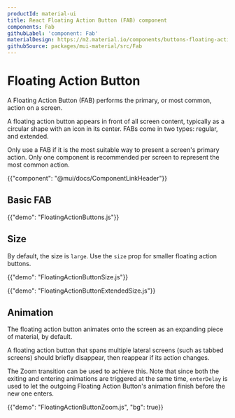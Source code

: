 ```yaml
---
productId: material-ui
title: React Floating Action Button (FAB) component
components: Fab
githubLabel: 'component: Fab'
materialDesign: https://m2.material.io/components/buttons-floating-action-button
githubSource: packages/mui-material/src/Fab
---
```


# Floating Action Button

<p class="description">A Floating Action Button (FAB) performs the primary, or most common, action on a screen.</p>

A floating action button appears in front of all screen content, typically as a circular shape with an icon in its center.
FABs come in two types: regular, and extended.

Only use a FAB if it is the most suitable way to present a screen's primary action.
Only one component is recommended per screen to represent the most common action.

{{"component": "@mui/docs/ComponentLinkHeader"}}

## Basic FAB

{{"demo": "FloatingActionButtons.js"}}

## Size

By default, the size is `large`. Use the `size` prop for smaller floating action buttons.

{{"demo": "FloatingActionButtonSize.js"}}

{{"demo": "FloatingActionButtonExtendedSize.js"}}

## Animation

The floating action button animates onto the screen as an expanding piece of material, by default.

A floating action button that spans multiple lateral screens (such as tabbed screens) should briefly disappear,
then reappear if its action changes.

The Zoom transition can be used to achieve this.
Note that since both the exiting and entering animations are triggered at the same time, `enterDelay` is used to let the outgoing Floating Action Button's animation finish before the new one enters.

{{"demo": "FloatingActionButtonZoom.js", "bg": true}}
